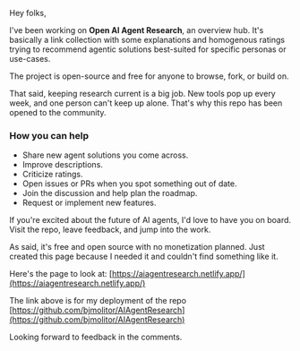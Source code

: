 Hey folks,

I've been working on **Open AI Agent Research**, an overview hub. It's basically a link collection with some explanations and homogenous ratings trying to recommend agentic solutions best-suited for specific personas or use-cases.
 
The project is open-source and free for anyone to browse, fork, or build on.

That said, keeping research current is a big job. New tools pop up every week, and one person can't keep up alone. That's why this repo has been opened to the community.

### How you can help
- Share new agent solutions you come across.
- Improve descriptions.
- Criticize ratings.
- Open issues or PRs when you spot something out of date.
- Join the discussion and help plan the roadmap.
- Request or implement new features.

If you're excited about the future of AI agents, I'd love to have you on board. Visit the repo, leave feedback, and jump into the work.

As said, it's free and open source with no monetization planned. Just created this page because I needed it and couldn't find something like it.

Here's the page to look at: [https://aiagentresearch.netlify.app/](https://aiagentresearch.netlify.app/)

The link above is for my deployment of the repo [https://github.com/bjmolitor/AIAgentResearch](https://github.com/bjmolitor/AIAgentResearch)

Looking forward to feedback in the comments.
